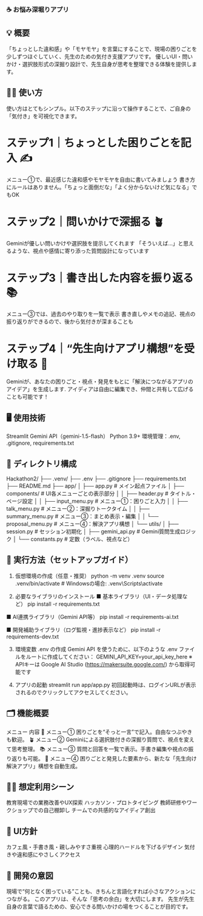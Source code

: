 ### ☕️ お悩み深堀りアプリ

## 💡 概要
「ちょっとした違和感」や「モヤモヤ」を言葉にすることで、現場の困りごとを少しずつほぐしていく、先生のための気付き支援アプリです。 優しいUI・問いかけ・選択肢形式の深掘り設計で、先生自身が思考を整理できる体験を提供します。


## 🧑‍🔧 使い方
使い方はとてもシンプル。以下のステップに沿って操作することで、ご自身の「気付き」を可視化できます。

# ステップ1｜ちょっとした困りごとを記入 ✍️
メニュー①で、最近感じた違和感やモヤモヤを自由に書いてみましょう
書き方にルールはありません。「ちょっと面倒だな」「よく分からないけど気になる」でもOK

# ステップ2｜問いかけで深掘る 🪴
Geminiが優しい問いかけや選択肢を提示してくれます
「そういえば…」と思えるような、視点や感情に寄り添った質問設計になっています

# ステップ3｜書き出した内容を振り返る 📚
メニュー③では、過去のやり取りを一覧で表示
書き直しやメモの追記、視点の振り返りができるので、後から気付きが深まることも

# ステップ4｜“先生向けアプリ構想”を受け取る 📱
Geminiが、あなたの困りごと・視点・発見をもとに「解決につながるアプリのアイデア」を生成します. アイディアは自由に編集でき、仲間と共有して広げることも可能です！


## 🖥️ 使用技術
Streamlit
Gemini API（gemini-1.5-flash）
Python 3.9+
環境管理：.env, .gitignore, requirements.txt


## 📂 ディレクトリ構成
Hackathon2/
├── .venv/
├── .env
├── .gitignore
├── requirements.txt
├── README.md
├── app/
│   ├── app.py                     # メイン起点ファイル
│   ├── components/                # UI各メニューごとの表示部分
│   │   ├── header.py              # タイトル・ページ設定
│   │   ├── input_menu.py          # メニュー①：困りごと入力
│   │   ├── talk_menu.py           # メニュー②：深掘りトークタイム
│   │   ├── summary_menu.py        # メニュー③：まとめ表示・編集
│   │   └── proposal_menu.py       # メニュー④：解決アプリ構想
│   └── utils/
│       ├── session.py             # セッション初期化
│       ├── gemini_api.py          # Gemini質問生成ロジック
│       └── constants.py           # 定数（ラベル、視点など）


## 🚀 実行方法（セットアップガイド）
1. 仮想環境の作成（任意・推奨）
python -m venv .venv
source .venv/bin/activate  # Windowsの場合: .venv\Scripts\activate

2. 必要なライブラリのインストール
■ 基本ライブラリ（UI・データ処理など）
pip install -r requirements.txt

■ AI連携ライブラリ（Gemini API等）
pip install -r requirements-ai.txt

■ 開発補助ライブラリ（ログ監視・進捗表示など）
pip install -r requirements-dev.txt

3. 環境変数 .env の作成
Gemini API を使うために、以下のような .env ファイルをルートに作成してください：
GEMINI_API_KEY=your_api_key_here
※ APIキーは Google AI Studio (https://makersuite.google.com/) から取得可能です

4. アプリの起動
streamlit run app/app.py
初回起動時は、ログインURLが表示されるのでクリックしてアクセスしてください。


## 🗂️ 機能概要
メニュー	内容
🍰 メニュー①	困りごとを“そっと一言”で記入。自由なつぶやきも歓迎。
🪴 メニュー②	Geminiによる選択肢付きの深掘り質問で、視点を変えて思考整理。
📚 メニュー③	質問と回答を一覧で表示。手書き編集や視点の振り返りも可能。
📱 メニュー④	困りごとと発見した要素から、新たな「先生向け解決アプリ」構想を自動生成。


## 🧑‍🏫 想定利用シーン
教育現場での業務改善やUX探索
ハッカソン・プロトタイピング
教師研修やワークショップでの自己棚卸し
チームでの共感的なアイディア創出


## 🎨 UI方針
カフェ風・手書き風・親しみやすさ重視
心理的ハードルを下げるデザイン
気付きや違和感にやさしくアクセス


## 🧡 開発の意図
現場で“何となく困っている”ことも、きちんと言語化すれば小さなアクションにつながる。 このアプリは、そんな「思考の余白」を大切にします。 先生が先生自身の言葉で語るための、安心できる問いかけの場をつくることが目的です。